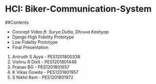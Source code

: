 # HCI: Biker-Communication-System

##Contents
- Concept Video *ft. Surya Dutta, Dhruva Kashyap* 
- Django High Fidelity Prototype
- Low Fidelity Prototype
- Final Presentation

1) Anirudh S Ayya - PES1201800338
2) Vishnu R Dixit - PES1201801448
3) Pranav BG - PES1201801657
4) K Vikas Gowda - PES1201801957
5) S Nikhil Ram - PES1201801972